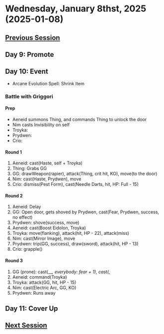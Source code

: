 # Wednesday, January 8thst, 2025 (2025-01-08)

## [Previous Session](./2025-01-01.md)

## Day 9: Promote

## Day 10: Event

- Arcane Evolution Spell: Shrink Item

### Battle with Griggori

#### Prep

- Aeneid summons Thing, and commands Thing to unlock the door
- Nim casts Invisibility on self
- Troyka: 
- Prydwen: 
- Crio: 

#### Round 1

1. Aeneid: cast(Haste, self + Troyka)
1. Thing: Grabs GG
1. GG: drawWeapon(rapier), attack(Thing, crit hit, KO), move(to the door)
1. Nim: cast(Haste, Prydwen), move
1. Crio: dismiss(Pest Form), cast(Needle Darts, hit, HP: Full - 15)

#### Round 2

1. Aeneid: Delay
1. GG: Open door, gets shoved by Prydwen, cast(Fear, Prydwen, success, no effect)
1. Prydwen: shove(success, move)
1. Aeneid: cast(Boost Eidolon, Troyka)
1. Troyka: move(flanking), attack(hit, HP - 22), attack(miss)
1. Nim: cast(Mirror Image), move
1. Prydwen: trip(GG, success), draw(sword), attack(hit, HP - 13)
1. Crio: grapple()

#### Round 3

1. GG (prone): cast(___, everybody: fear + 1), cast(_, 
1. Aeneid: command(Troyka)
1. Troyka: attack(GG, hit, HP - 15)
1. Nim: cast(Electric Arc, GG, KO)
1. Prydwen: Runs away

## Day 11: Cover Up

## [Next Session](./2025-01-22.md)
